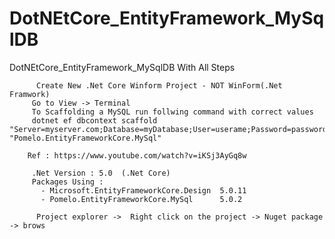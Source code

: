 # DotNEtCore_EntityFramework_MySqlDB
DotNEtCore_EntityFramework_MySqlDB With All Steps

          Create New .Net Core Winform Project - NOT WinForm(.Net Framwork)
         Go to View -> Terminal
         To Scaffolding a MySQL run follwing command with correct values
         dotnet ef dbcontext scaffold "Server=myserver.com;Database=myDatabase;User=userame;Password=password;" "Pomelo.EntityFrameworkCore.MySql"

        Ref : https://www.youtube.com/watch?v=iKSj3AyGq8w

         .Net Version : 5.0  (.Net Core)
         Packages Using : 
           - Microsoft.EntityFrameworkCore.Design  5.0.11
           - Pomelo.EntityFrameworkCore.MySql      5.0.2
           
          Project explorer ->  Right click on the project -> Nuget package -> brows
